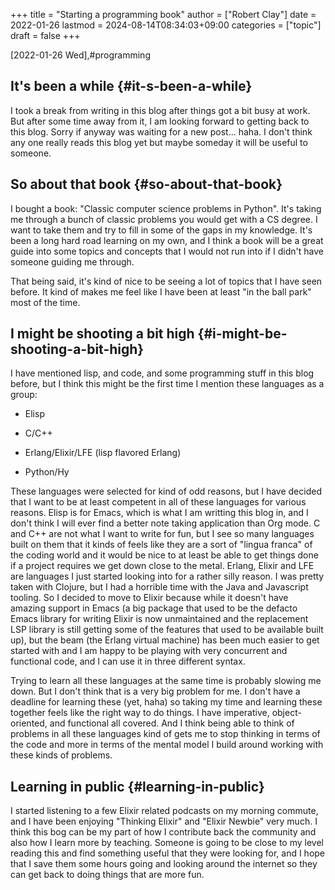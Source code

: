 +++
title = "Starting a programming book"
author = ["Robert Clay"]
date = 2022-01-26
lastmod = 2024-08-14T08:34:03+09:00
categories = ["topic"]
draft = false
+++

<span class="timestamp-wrapper"><span class="timestamp">[2022-01-26 Wed]</span></span>,#programming


## It's been a while {#it-s-been-a-while}

I took a break from writing in this blog after things got a bit busy at work.
But after some time away from it, I am looking forward to getting back to this
blog. Sorry if anyway was waiting for a new post... haha. I don't think any one
really reads this blog yet but maybe someday it will be useful to someone.


## So about that book {#so-about-that-book}

I bought a book: "Classic computer science problems in Python". It's taking me
through a bunch of classic problems you would get with a CS degree. I want to
take them and try to fill in some of the gaps in my knowledge. It's been a long
hard road learning on my own, and I think a book will be a great guide into some
topics and concepts that I would not run into if I didn't have someone guiding
me through.

That being said, it's kind of nice to be seeing a lot of topics that I have seen
before. It kind of makes me feel like I have been at least "in the ball park"
most of the time.


## I might be shooting a bit high {#i-might-be-shooting-a-bit-high}

I have mentioned lisp, and code, and some programming stuff in this blog before,
but I think this might be the first time I mention these languages as a group:

-   Elisp

-   C/C++

-   Erlang/Elixir/LFE (lisp flavored Erlang)

-   Python/Hy

These languages were selected for kind of odd reasons, but I have decided that I
want to be at least competent in all of these languages for various reasons.
Elisp is for Emacs, which is what I am writting this blog in, and I don't think
I will ever find a better note taking application than Org mode. C and C++ are
not what I want to write for fun, but I see so many languages built on them that
it kinds of feels like they are a sort of "lingua franca" of the coding world
and it would be nice to at least be able to get things done if a project
requires we get down close to the metal. Erlang, Elixir and LFE are languages
I just started looking into for a rather silly reason. I was pretty taken with
Clojure, but I had a horrible time with the Java and Javascript tooling. So I
decided to move to Elixir because while it doesn't have amazing support in
Emacs (a big package that used to be the defacto Emacs library for writing
Elixir is now unmaintained and the replacement LSP library is still getting some
of the features that used to be available built up), but the beam (the Erlang
virtual machine) has been much easier to get started with and I am happy to be
playing with very concurrent and functional code, and I can use it in three
different syntax.

Trying to learn all these languages at the same time is probably slowing me
down. But I don't think that is a very big problem for me. I don't have a
deadline for learning these (yet, haha) so taking my time and learning these
together feels like the right way to do things. I have imperative,
object-oriented, and functional all covered. And I think being able to think of
problems in all these languages kind of gets me to stop thinking in terms of the
code and more in terms of the mental model I build around working with these
kinds of problems.


## Learning in public {#learning-in-public}

I started listening to a few Elixir related podcasts on my morning commute, and
I have been enjoying "Thinking Elixir" and "Elixir Newbie" very much. I think
this bog can be my part of how I contribute back the community and also how I
learn more by teaching. Someone is going to be close to my level reading this
and find something useful that they were looking for, and I hope that I save
them some hours going and looking around the internet so they can get back to
doing things that are more fun.
